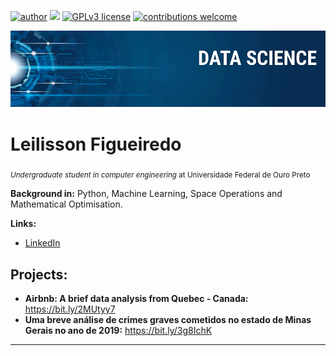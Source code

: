 [![author](https://img.shields.io/badge/author-carlosfab-red.svg)](https://www.linkedin.com/in/carlosfab) [![](https://img.shields.io/badge/python-3.7+-blue.svg)](https://www.python.org/downloads/release/python-365/) [![GPLv3 license](https://img.shields.io/badge/License-GPLv3-blue.svg)](http://perso.crans.org/besson/LICENSE.html) [![contributions welcome](https://img.shields.io/badge/contributions-welcome-brightgreen.svg?style=flat)](https://github.com/carlosfab/data_science/issues)

<p align="center">
  <img src="banner.png" >
</p>

# Leilisson Figueiredo
<sub>*Undergraduate student in computer engineering* at Universidade Federal de Ouro Preto</sub>

**Background in:** Python, Machine Learning, Space Operations and Mathematical Optimisation.

**Links:**
* [LinkedIn](https://www.linkedin.com/in/leilisson-figueiredo-2323291a4/)

## Projects:
* **Airbnb: A brief data analysis from Quebec - Canada:** https://bit.ly/2MUtyy7
* **Uma breve análise de crimes graves cometidos no estado de Minas Gerais no ano de 2019:** https://bit.ly/3g8IchK



---




